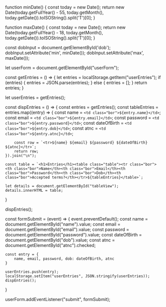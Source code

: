 function minDate() {
    const today = new Date();
    return new Date(today.getFullYear() - 55, today.getMonth(), today.getDate()).toISOString().split('T')[0];
}

function maxDate() {
    const today = new Date();
    return new Date(today.getFullYear() - 18, today.getMonth(), today.getDate()).toISOString().split('T')[0];
}

const dobInput = document.getElementById('dob');
dobInput.setAttribute('min', minDate());
dobInput.setAttribute('max', maxDate());

let userForm = document.getElementById("userForm");

const getEntries = () => {
    let entries = localStorage.getItem("userEntries");
    if (entries) {
        entries = JSON.parse(entries);
    } else {
        entries = [];
    }
    return entries;
}

let userEntries = getEntries();

const dispEntries = () => {
    const entries = getEntries();
    const tableEntries = entries.map((entry) => {
        const name = `<td class="bor">${entry.name}</td>`;
        const email = `<td class="bor">${entry.email}</td>`;
        const password = `<td class="bor">${entry.password}</td>`;
        const dateOfBirth = `<td class="bor">${entry.dob}</td>`; 
        const atnc = `<td class="bor">${entry.atnc}</td>`;

        const row = `<tr>${name} ${email} ${password} ${dateOfBirth} ${atnc}</tr>`;
        return row;
    }).join("\n");

    const table = `<h1>Entries</h1><table class="table"><tr class="bor"><th class="bor">Name</th><th class="bor">Email</th><th class="bor">Password</th><th class="bor">Dob</th><th class="bor">Accepted terms?</th></tr>${tableEntries}</table>`;

    let details = document.getElementById("tableView");
    details.innerHTML = table;
}

dispEntries();

const formSubmit = (event) => {
    event.preventDefault();
    const name = document.getElementById("name").value;
    const email = document.getElementById("email").value;
    const password = document.getElementById("password").value;
    const dateOfBirth = document.getElementById("dob").value; 
    const atnc = document.getElementById("atnc").checked;

    const entry = {
        name, email, password, dob: dateOfBirth, atnc 
    }

    userEntries.push(entry);
    localStorage.setItem("userEntries", JSON.stringify(userEntries)); 
    dispEntries();
}

userForm.addEventListener("submit", formSubmit);





